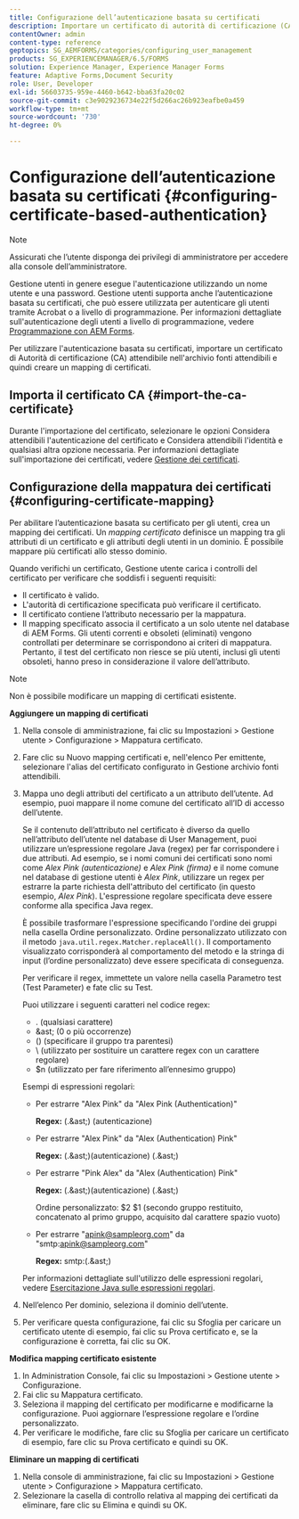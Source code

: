 ```yaml
---
title: Configurazione dell’autenticazione basata su certificati
description: Importare un certificato di autorità di certificazione (CA) nell'archivio fonti attendibili e creare un mapping di certificati per l'autenticazione basata su certificati.
contentOwner: admin
content-type: reference
geptopics: SG_AEMFORMS/categories/configuring_user_management
products: SG_EXPERIENCEMANAGER/6.5/FORMS
solution: Experience Manager, Experience Manager Forms
feature: Adaptive Forms,Document Security
role: User, Developer
exl-id: 56603735-959e-4460-b642-bba63fa20c02
source-git-commit: c3e9029236734e22f5d266ac26b923eafbe0a459
workflow-type: tm+mt
source-wordcount: '730'
ht-degree: 0%

---
```


# Configurazione dell’autenticazione basata su certificati {#configuring-certificate-based-authentication}

>[!NOTE]
> 
> Assicurati che l’utente disponga dei privilegi di amministratore per accedere alla console dell’amministratore.

Gestione utenti in genere esegue l&#39;autenticazione utilizzando un nome utente e una password. Gestione utenti supporta anche l’autenticazione basata su certificati, che può essere utilizzata per autenticare gli utenti tramite Acrobat o a livello di programmazione. Per informazioni dettagliate sull&#39;autenticazione degli utenti a livello di programmazione, vedere [Programmazione con AEM Forms](https://www.adobe.com/go/learn_aemforms_programming_63).

Per utilizzare l&#39;autenticazione basata su certificati, importare un certificato di Autorità di certificazione (CA) attendibile nell&#39;archivio fonti attendibili e quindi creare un mapping di certificati.

## Importa il certificato CA {#import-the-ca-certificate}

Durante l&#39;importazione del certificato, selezionare le opzioni Considera attendibili l&#39;autenticazione del certificato e Considera attendibili l&#39;identità e qualsiasi altra opzione necessaria. Per informazioni dettagliate sull&#39;importazione dei certificati, vedere [Gestione dei certificati](/help/forms/using/admin-help/certificates.md#managing-certificates).

## Configurazione della mappatura dei certificati {#configuring-certificate-mapping}

Per abilitare l’autenticazione basata su certificato per gli utenti, crea un mapping dei certificati. Un *mapping certificato* definisce un mapping tra gli attributi di un certificato e gli attributi degli utenti in un dominio. È possibile mappare più certificati allo stesso dominio.

Quando verifichi un certificato, Gestione utente carica i controlli del certificato per verificare che soddisfi i seguenti requisiti:

* Il certificato è valido.
* L&#39;autorità di certificazione specificata può verificare il certificato.
* Il certificato contiene l’attributo necessario per la mappatura.
* Il mapping specificato associa il certificato a un solo utente nel database di AEM Forms. Gli utenti correnti e obsoleti (eliminati) vengono controllati per determinare se corrispondono ai criteri di mappatura. Pertanto, il test del certificato non riesce se più utenti, inclusi gli utenti obsoleti, hanno preso in considerazione il valore dell’attributo.

>[!NOTE]
>
>Non è possibile modificare un mapping di certificati esistente.

**Aggiungere un mapping di certificati**

1. Nella console di amministrazione, fai clic su Impostazioni > Gestione utente > Configurazione > Mappatura certificato.
1. Fare clic su Nuovo mapping certificati e, nell&#39;elenco Per emittente, selezionare l&#39;alias del certificato configurato in Gestione archivio fonti attendibili.
1. Mappa uno degli attributi del certificato a un attributo dell’utente. Ad esempio, puoi mappare il nome comune del certificato all’ID di accesso dell’utente.

   Se il contenuto dell’attributo nel certificato è diverso da quello nell’attributo dell’utente nel database di User Management, puoi utilizzare un’espressione regolare Java (regex) per far corrispondere i due attributi. Ad esempio, se i nomi comuni dei certificati sono nomi come *Alex Pink (autenticazione)* e *Alex Pink (firma)* e il nome comune nel database di gestione utenti è *Alex Pink*, utilizzare un regex per estrarre la parte richiesta dell&#39;attributo del certificato (in questo esempio, *Alex Pink*). L&#39;espressione regolare specificata deve essere conforme alla specifica Java regex.

   È possibile trasformare l&#39;espressione specificando l&#39;ordine dei gruppi nella casella Ordine personalizzato. Ordine personalizzato utilizzato con il metodo `java.util.regex.Matcher.replaceAll()`. Il comportamento visualizzato corrisponderà al comportamento del metodo e la stringa di input (l’ordine personalizzato) deve essere specificata di conseguenza.

   Per verificare il regex, immettete un valore nella casella Parametro test (Test Parameter) e fate clic su Test.

   Puoi utilizzare i seguenti caratteri nel codice regex:

   * . (qualsiasi carattere)
   * &amp;ast; (0 o più occorrenze)
   * () (specificare il gruppo tra parentesi)
   * \ (utilizzato per sostituire un carattere regex con un carattere regolare)
   * $n (utilizzato per fare riferimento all’ennesimo gruppo)

   Esempi di espressioni regolari:

   * Per estrarre &quot;Alex Pink&quot; da &quot;Alex Pink (Authentication)&quot;

     **Regex:** (.&amp;ast;) \(autenticazione\)

   * Per estrarre &quot;Alex Pink&quot; da &quot;Alex (Authentication) Pink&quot;

     **Regex:** (.&amp;ast;)\(autenticazione\) (.&amp;ast;)

   * Per estrarre &quot;Pink Alex&quot; da &quot;Alex (Authentication) Pink&quot;

     **Regex:** (.&amp;ast;)\(autenticazione\) (.&amp;ast;)

     Ordine personalizzato: $2 $1 (secondo gruppo restituito, concatenato al primo gruppo, acquisito dal carattere spazio vuoto)

   * Per estrarre &quot;apink@sampleorg.com&quot; da &quot;smtp:apink@sampleorg.com&quot;

     **Regex:** smtp:(.&amp;ast;)

   Per informazioni dettagliate sull&#39;utilizzo delle espressioni regolari, vedere [Esercitazione Java sulle espressioni regolari](https://java.sun.com/docs/books/tutorial/essential/regex/).

1. Nell’elenco Per dominio, seleziona il dominio dell’utente.
1. Per verificare questa configurazione, fai clic su Sfoglia per caricare un certificato utente di esempio, fai clic su Prova certificato e, se la configurazione è corretta, fai clic su OK.

**Modifica mapping certificato esistente**

1. In Administration Console, fai clic su Impostazioni > Gestione utente > Configurazione.
1. Fai clic su Mappatura certificato.
1. Seleziona il mapping del certificato per modificarne e modificarne la configurazione. Puoi aggiornare l’espressione regolare e l’ordine personalizzato.
1. Per verificare le modifiche, fare clic su Sfoglia per caricare un certificato di esempio, fare clic su Prova certificato e quindi su OK.

**Eliminare un mapping di certificati**

1. Nella console di amministrazione, fai clic su Impostazioni > Gestione utente > Configurazione > Mappatura certificato.
1. Selezionare la casella di controllo relativa al mapping dei certificati da eliminare, fare clic su Elimina e quindi su OK.
